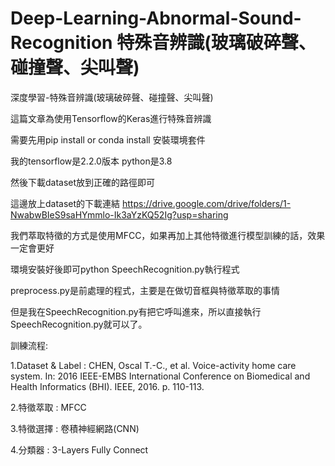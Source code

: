 # Deep-Learning-Abnormal-Sound-Recognition 特殊音辨識(玻璃破碎聲、碰撞聲、尖叫聲)

深度學習-特殊音辨識(玻璃破碎聲、碰撞聲、尖叫聲)

這篇文章為使用Tensorflow的Keras進行特殊音辨識

需要先用pip install or conda install 安裝環境套件

我的tensorflow是2.2.0版本 python是3.8

然後下載dataset放到正確的路徑即可

這邊放上dataset的下載連結 https://drive.google.com/drive/folders/1-NwabwBIeS9saHYmmlo-Ik3aYzKQ52Ig?usp=sharing

我們萃取特徵的方式是使用MFCC，如果再加上其他特徵進行模型訓練的話，效果一定會更好

環境安裝好後即可python SpeechRecognition.py執行程式

preprocess.py是前處理的程式，主要是在做切音框與特徵萃取的事情

但是我在SpeechRecognition.py有把它呼叫進來，所以直接執行SpeechRecognition.py就可以了。

訓練流程:

1.Dataset & Label : CHEN, Oscal T.-C., et al. Voice-activity home care system. In: 2016 IEEE-EMBS International Conference on Biomedical and Health Informatics (BHI). IEEE, 2016. p. 110-113.

2.特徵萃取 : MFCC

3.特徵選擇 : 卷積神經網路(CNN)

4.分類器 : 3-Layers Fully Connect
